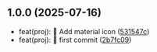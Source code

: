 ## 1.0.0 (2025-07-16)

* feat(proj): 🚀 Add material icon ([531547c](https://github.com/shawfix/shaw-cr/commit/531547c))
* feat(proj): 🚀 first commit ([2b7fc09](https://github.com/shawfix/shaw-cr/commit/2b7fc09))



